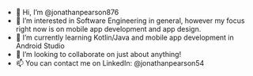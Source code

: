 - 👋 Hi, I’m @jonathanpearson876
- 👀 I’m interested in Software Engineering in general, however my focus right now is on mobile app development and app design. 
- 🌱 I’m currently learning Kotlin/Java and mobile app development in Android Studio
- 💞️ I’m looking to collaborate on just about anything!
- 📫 You can contact me on LinkedIn: @jonathanpearson54
 
<!---
jonathanpearson876/jonathanpearson876 is a ✨ special ✨ repository because its `README.md` (this file) appears on your GitHub profile.
You can click the Preview link to take a look at your changes.
--->
